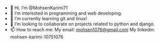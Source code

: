 - 👋 Hi, I’m @MohsenKarimi71
- 👀 I’m interested in programming and web developing.
- 🌱 I’m currently learning git and linux!
- 💞️ I’m looking to collaborate on projects related to python and django.
- 📫 How to reach me:
                      My email: mohsen1076@gmail.com
                      My linkedin: mohsen-karimi-10751076

<!---
MohsenKarimi71/MohsenKarimi71 is a ✨ special ✨ repository because its `README.md` (this file) appears on your GitHub profile.
You can click the Preview link to take a look at your changes.
--->
